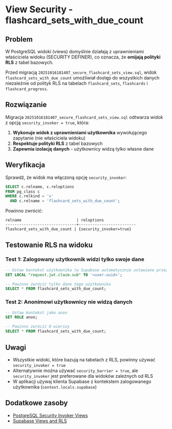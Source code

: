 # View Security - flashcard_sets_with_due_count

## Problem

W PostgreSQL widoki (views) domyślnie działają z uprawnieniami właściciela widoku (SECURITY DEFINER), co oznacza, że **omijają polityki RLS** z tabel bazowych. 

Przed migracją `20251016181407_secure_flashcard_sets_view.sql`, widok `flashcard_sets_with_due_count` umożliwiał dostęp do wszystkich danych niezależnie od polityk RLS na tabelach `flashcard_sets`, `flashcards` i `flashcard_progress`.

## Rozwiązanie

Migracja `20251016181407_secure_flashcard_sets_view.sql` odtwarza widok z opcją `security_invoker = true`, która:

1. **Wykonuje widok z uprawnieniami użytkownika** wywołującego zapytanie (nie właściciela widoku)
2. **Respektuje polityki RLS** z tabel bazowych
3. **Zapewnia izolację danych** - użytkownicy widzą tylko własne dane

## Weryfikacja

Sprawdź, że widok ma włączoną opcję `security_invoker`:

```sql
SELECT c.relname, c.reloptions 
FROM pg_class c 
WHERE c.relkind = 'v' 
  AND c.relname = 'flashcard_sets_with_due_count';
```

Powinno zwrócić:
```
relname                        | reloptions
-------------------------------+-------------------------
flashcard_sets_with_due_count | {security_invoker=true}
```

## Testowanie RLS na widoku

### Test 1: Zalogowany użytkownik widzi tylko swoje dane

```sql
-- Ustaw kontekst użytkownika (w Supabase automatycznie ustawiane przez auth)
SET LOCAL "request.jwt.claim.sub" TO '<user-uuid>';

-- Powinno zwrócić tylko dane tego użytkownika
SELECT * FROM flashcard_sets_with_due_count;
```

### Test 2: Anonimowi użytkownicy nie widzą danych

```sql
-- Ustaw kontekst jako anon
SET ROLE anon;

-- Powinno zwrócić 0 wierszy
SELECT * FROM flashcard_sets_with_due_count;
```

## Uwagi

- Wszystkie widoki, które bazują na tabelach z RLS, powinny używać `security_invoker = true`
- Alternatywnie można używać `security_barrier = true`, ale `security_invoker` jest preferowane dla widoków zależnych od RLS
- W aplikacji używaj klienta Supabase z kontekstem zalogowanego użytkownika (`context.locals.supabase`)

## Dodatkowe zasoby

- [PostgreSQL Security Invoker Views](https://www.postgresql.org/docs/current/sql-createview.html#SQL-CREATEVIEW-SECURITY)
- [Supabase Views and RLS](https://supabase.com/docs/guides/database/postgres/views#security-considerations)
